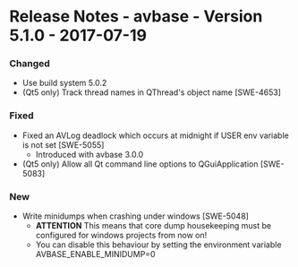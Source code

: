 Release Notes - avbase - Version 5.1.0 - 2017-07-19
===================================================

### Changed

* Use build system 5.0.2
* (Qt5 only) Track thread names in QThread's object name [SWE-4653]

### Fixed

* Fixed an AVLog deadlock which occurs at midnight if USER env variable is not set [SWE-5055]
  * Introduced with avbase 3.0.0
* (Qt5 only) Allow all Qt command line options to QGuiApplication [SWE-5083]

### New

* Write minidumps when crashing under windows [SWE-5048]
  * **ATTENTION** This means that core dump housekeeping must be configured for windows projects from now on!
  * You can disable this behaviour by setting the environment variable AVBASE_ENABLE_MINIDUMP=0
